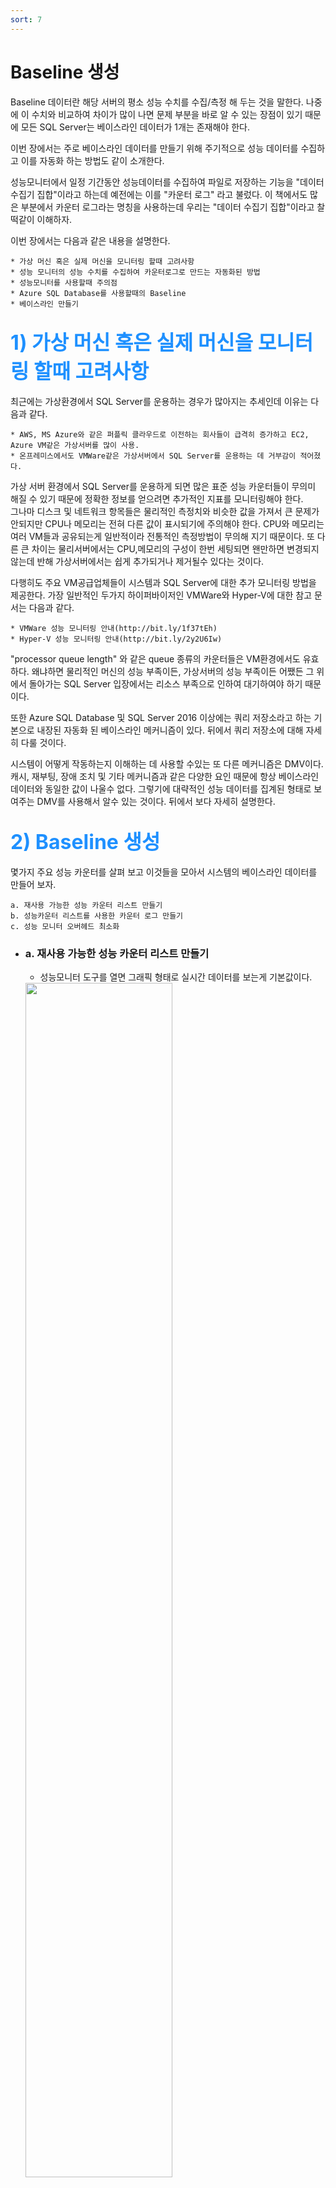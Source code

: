 ```yaml
---
sort: 7
---
```


# Baseline 생성
Baseline 데이터란 해당 서버의 평소 성능 수치를 수집/측정 해 두는 것을 말한다. 나중에 이 수치와 비교하여 차이가 많이 나면 문제 부분을 바로 알 수 있는 장점이 있기 때문에 모든 SQL Server는 베이스라인 데이터가 1개는 존재해야 한다.
 
이번 장에서는 주로 베이스라인 데이터를 만들기 위해 주기적으로 성능 데이터를 수집하고 이를 자동화 하는 방법도 같이 소개한다.  

성능모니터에서 일정 기간동안 성능데이터를 수집하여 파일로 저장하는 기능을 "데이터 수집기 집합"이라고 하는데 예전에는 이를 "카운터 로그" 라고 불렀다. 이 책에서도 많은 부분에서 카운터 로그라는 명칭을 사용하는데 우리는 "데이터 수집기 집합"이라고 찰떡같이 이해하자.  

이번 장에서는 다음과 같은 내용을 설명한다.

    * 가상 머신 혹은 실제 머신을 모니터링 할때 고려사항
    * 성능 모니터의 성능 수치를 수집하여 카운터로그로 만드는 자동화된 방법
    * 성능모니터를 사용할때 주의점
    * Azure SQL Database를 사용할때의 Baseline
    * 베이스라인 만들기

## <font color='dodgerblue' size="6">1) 가상 머신 혹은 실제 머신을 모니터링 할때 고려사항</font>
최근에는 가상환경에서 SQL Server를 운용하는 경우가 많아지는 추세인데 이유는 다음과 같다.

    * AWS, MS Azure와 같은 퍼플릭 클라우드로 이전하는 회사들이 급격히 증가하고 EC2, Azure VM같은 가상서버를 많이 사용.
    * 온프레미스에서도 VMWare같은 가상서버에서 SQL Server를 운용하는 데 거부감이 적어졌다.

가상 서버 환경에서 SQL Server를 운용하게 되면 많은 표준 성능 카운터들이 무의미 해질 수 있기 때문에 정확한 정보를 얻으려면 추가적인 지표를 모니터링해야 한다.  
그나마 디스크 및 네트워크 항목들은 물리적인 측정치와 비슷한 값을 가져서 큰 문제가 안되지만 CPU나 메모리는 전혀 다른 값이 표시되기에 주의해야 한다. CPU와 메모리는 여러 VM들과 공유되는게 일반적이라 전통적인 측정방법이 무의해 지기 때문이다. 또 다른 큰 차이는 물리서버에서는 CPU,메모리의 구성이 한번 세팅되면 왠만하면 변경되지 않는데 반해 가상서버에서는 쉽게 추가되거나 제거될수 있다는 것이다.

다행히도 주요 VM공급업체들이 시스템과 SQL Server에 대한 추가 모니터링 방법을 제공한다. 가장 일반적인 두가지 하이퍼바이저인 VMWare와 Hyper-V에 대한 참고 문서는 다음과 같다.

    * VMWare 성능 모니터링 안내(http://bit.ly/1f37tEh)
    * Hyper-V 성능 모니터링 안내(http://bit.ly/2y2U6Iw)

"processor queue length" 와 같은 queue 종류의 카운터들은 VM환경에서도 유효하다. 왜냐하면 물리적인 머신의 성능 부족이든, 가상서버의 성능 부족이든 어쨌든 그 위에서 돌아가는 SQL Server 입장에서는 리소스 부족으로 인하여 대기하여야 하기 때문이다.

또한 Azure SQL Database 및 SQL Server 2016 이상에는 쿼리 저장소라고 하는 기본으로 내장된 자동화 된 베이스라인 메커니즘이 있다. 뒤에서 쿼리 저장소에 대해 자세히 다룰 것이다.

시스템이 어떻게 작동하는지 이해하는 데 사용할 수있는 또 다른 메커니즘은 DMV이다. 캐시, 재부팅, 장애 조치 및 기타 메커니즘과 같은 다양한 요인 때문에 항상 베이스라인 데이터와 동일한 값이 나울수 없다. 그렇기에 대략적인 성능 데이터를 집계된 형태로 보여주는 DMV를 사용해서 알수 있는 것이다. 뒤에서 보다 자세히 설명한다.

## <font color="dodgerblue" size="6">2) Baseline 생성</font>
몇가지 주요 성능 카운터를 살펴 보고 이것들을 모아서 시스템의 베이스라인 데이터를 만들어 보자.

    a. 재사용 가능한 성능 카운터 리스트 만들기
    b. 성능카운터 리스트를 사용한 카운터 로그 만들기
    c. 성능 모니터 오버헤드 최소화

- ### a. 재사용 가능한 성능 카운터 리스트 만들기

    - 성능모니터 도구를 열면 그래픽 형태로 실시간 데이터를 보는게 기본값이다.
    <img src = "image/07/PerfMon01.PNG" width="70%">  

    - 툴바에서 + 버튼을 누르거나 단축키 ctrl + N을 눌러 카운터를 추가할 수 있는 창 오픈.
     "다음 컴퓨터에서 카운터 선택" 부분은 기본적으로 "로컬 컴퓨터"로 선택되어 있다.  
    <img src = "image/07/CounterLog00.PNG" width="70%">

    - 샘플로 SQLServer:Latches:Total Latch Wait Time(ms) 수집해보자

        - 카운터에서 SQLServer:Latches 카운터를 선택한다.

        - 아래 화살표를 누르면 하위 카운터들이 나열되는데 "Total Latch Wait Time(ms)"를 선택.

        - "선택한 개체의 인스턴스"에서 _Total이 기본적으로 선택되어 있고 "추가" 버튼을 누르면 오른쪽 영역(추가된 카운터)에 추가된다.

        - "확인" 버튼을 눌러 최종 완료.    

        <img src = "image/07/CounterLog00_02.PNG" width="70%">
    
    - 베이스라인을 만들기 위해 카운터 로그를 수집할때는 보통 아래 카운터를 수집하는게 일반적.

        ```
        Object(Instance)                    Counter
        ----------------------------------  ----------------------------------------------------
        Memory                              Available MBytes
                                            Pages/sec
        PhysicalDisk(Data-disk, Log-disk)   % Disk Time
                                            Current Disk Queue Length
                                            Disk Transfers/sec
                                            Disk Bytes/sec     
        Processor(_Total)                   % Processor Time
                                            % Privileged Time
        System                              Processor Queue Length
                                            Context Switches/sec
        Network Interface(Network card)     Bytes Total/sec
        Network Segment                     % Net Utilization
        SQLServer:Access Methods            FreeSpace Scans/sec
                                            Full Scans/sec
        SQLServer:Buffer Manager            Buffer cache hit ratio
        SQLServer:Latches                   Total Latch Wait Time (ms)
        SQLServer:Locks(_Total)             Lock Timeouts/sec
                                            Lock Wait Time (ms)
                                            Number of Deadlocks/sec
        SQLServer:Memory Manager            Memory Grants Pending
                                            Target Server Memory (KB)
                                            Total Server Memory (KB)
        SQLServer:SQL Statistics            Batch Requests/sec
                                            SQL Re-Compilations/sec
        SQLServer:General Statistics        User Connections
        ```

    - 모든 성능 카운터를 추가했으면 확인을 클릭하여 카운터 추가 대화 상자를 닫습니다.  
    <img src = "image/07/CounterLog00_03.PNG" width="80%">  
    그래픽 차트형태로 실시간 데이터가 보여지고 있다.

    - 카운터 항목 저장  
      그래픽 UI화면에서 매번 성능 카운터를 추가하는 것은 매우 피곤한 작업이다. 우리는 최초에만 추가하고 나중에는 그 리스트를 어디엔가 저장하고 불러와서 바로 사용하길 원한다.
      
        * .htm 파일로 세팅 저장하기  
        성능 모니터의 오른쪽 프레임을 마우스 오른쪽 단추로 클릭하고 "다른 이름으로 설정 저장" 메뉴 항목을 선택. 그러면 .htm로 리스트를 저장하게 된다.
        htm 파일이기 때문에 Internet Explorer 브라우저에서 열면 ActiveX를 통해 성능 모니터 화면을 캡처한 것처럼 다시 볼수 있다. 다른 브라우저 안됨.  
        <img src = "image/07/CounterLog00_04.PNG" width="80%">  
        Internet Explorer에서 열린 것에 주의하자.

            단 이 .htm 파일은 뒤에서 설명하는 "카운터 로그" 만들기 할때만 쓸수 있기에 단점이 있다.  
            그러면 그래픽 UI에서는 매번 카운터를 추가해야 하냐면 아니다. 방법이 있다.
      
        *  .PerfmonCfg 파일로 세팅 저장하기  
        Erin Stellato가 "성능 모니터에 대한 기본 카운터 사용자 지정"(http://bit.ly/1brQKeZ) 기사에서 설명하는 방법. 

            독립 실행모드로 성능 모니터 실행.  
            perfmon /sys 로 치면 성능 모니터가 단촐하게 열린다. 카운터를 추가한 후 이 화면을 닫고 다시 실행해도 추가된 카운터들이 그대로 보인다. 즉 어딘가에 설정이 자동 저장되는 것이다.
            .PerfmonCfg 파일로..  우리는 파일 / 다른 이름으로 세팅 저장 메뉴를 통해 여러개의 설정 파일을 저장해 놓을 수 있다. 그리고 저장된 설정 파일을 더블클릭해서 열면 마지막 실행되었던 성능 모니터가 그대로 열린다.  
            <img src = "image/07/CounterLog00_05.PNG" width="80%">  
        
        * PAL 사용  
        또한 Microsoft에서 제공하는 도구 인 PAL (Performance Analysis of Logs) (https://bit.ly/2KeJJmy)을 사용하여 이러한 데이터 중 일부를보다 쉽게 처리 할 수 있다. 성능모니터의 카운터 로그 데이터를 이용해 분석을 쉽게 해주는 툴이다. 


- ### b. 성능카운터 리스트를 사용한 카운터 로그 만들기
    나중에 분석하기 위해 UI없이 일정 기간동안의 성능 데이터를 수집/저장하는 카운터 로그 기능이 필수이다. 또한 그래픽 UI에서 발생하는 오버헤드를 줄일수 있어서 더욱 편리하고 자동화하기에도 좋은 방법이다.

    - <b>b.1 카운터 로그 처음으로 만들기</b>  
        일일이 필요 카운터를 추가하여 성능 카운터 로그 만들어 보자

        * 성능모니터 > 데이터 수집기 집합 > 사용자 정의 > 오른쪽 마우스 클릭 > 새로 만들기 > 데이터 수집기 집합  
          이름을 지정하고 "수동으로 만들기(고급)" 을 선택하고 다음을 누른다.  
          <img src = "image/07/CounterLog01.PNG" width="60%">

        * 어떤 형식의 데이터를 선택하는 화면이 뜨는데 "성능 카운터" 선택하고 다음을 누른다.  
        <img src = "image/07/CounterLog02.PNG" width="60%">

        * 원하는 성능 카운터들을 추가하고 데이터를 수집할 샘플 간격을 초단위로 입력하고 다음을 누른다.  
        <img src = "image/07/CounterLog03.PNG" width="60%">    

        * 데이터를 저장할 폴더를 지정하고 다음을 누른다.  
        <img src = "image/07/CounterLog04.PNG" width="60%">    

        * 실행할 계정을 선택하거나(보통은 기본값) 기타 동작을 선택하고 마침을 누른다.  
        <img src = "image/07/CounterLog05.PNG" width="60%">        

        * 만들어진 데이터 수집기 집합인 SQLServerBaseline 을 오른쪽 클릭하고 속성 > 일정을 선택한다.  
        다음과 같이 시작일정을 추가할수 있다.  
        <img src = "image/07/CounterLogSchedule01.PNG" width="60%">

        * 중지조건도 지정해 얼마만큼만 실행될지 정할수 있다.  
        <img src = "image/07/CounterLogSchedule02.PNG" width="60%">     

        * 결과가 이진파일이면서 파일명이 DataCollector01.blg 로 나오는데 다음과 같이 조정할 수 있다.  
        만들어진 데이터 수집기 집합인 SQLServerBaseline을 선택하고 오른쪽 DataCollector01을 오른쪽 클릭 > 속성에서 로그형식을 "쉼표로 구분" 선택하면 csv의 텍스트 포맷으로 저장된다.  
        <img src = "image/07/CounterLog06.PNG" width="60%"> 

        * 저장되는 파일명을 DataCollector01에서 다른 것으로 바꿀수 있다.  
        <img src = "image/07/CounterLog07.PNG" width="60%">     

    - <b>b.2 템플릿(.htm)을 사용하여 카운터 로그 만들기</b>  
        이전에 저장해 놓은 .htm 파일을 이용해 좀더 쉽게 카운터 로그 만들기

        * 성능모니터 > 데이터 수집기 집합 > 사용자 정의 > 오른쪽 마우스 클릭 > 새로 만들기 > 데이터 수집기 집합  
          이름 지정 후 "템플릿으로부터 만들기(권장)" 선택하고 다음.  
          <img src = "image/07/CounterLogFromHtm01_.PNG" width="60%">

        * 템플릿 지정할수 있는 화면에서 "찾아보기"를 눌러 위에서 저장해 놓은 htm 파일을 지정.           
        <img src = "image/07/CounterLogFromHtm02.PNG" width="60%">
        ```tip
        .xml만 지정할 수 있는데 "모든파일"로 바꿔서 htm 파일을 찾기
        ```
        <img src = "image/07/CounterLogFromHtm02_01.PNG" width="60%">  
        위와 같은 화면으로 바뀜. "마침"을 눌러 설정완료

        * 성능모니터의 다음과 같은 카운터 로그가 만들어진다.  
        <img src = "image/07/CounterLogFromHtm03.PNG" width="70%">  
        오른쪽영역의 DataCollector01을 오른쪽 마우스 속성을 보면 카운터항목들만 추가되어 있고 다른 설정들은 아무것도 안되어 있다.  
        이것이 .htm 설정 파일을 이용의 단점이다. xml설정파일을 모든 설정들이 저장되어 있기 때문에 훨씬 편리.  
        <img src = "image/07/CounterLogFromHtm03_01.PNG" width="70%">  
        
    - <b>b.3 템플릿(.xml)을 사용하여 카운터 로그 만들기</b> 
        * 위 b.1에서 만들어 놓은 SQLServerBaseline 카운터로그를 오른 클릭-> 템플릿 저장 선택  
        <img src = "image/07/CounterLogFromXml00.PNG" width="70%">  
        xml파일로 설정을 저장할수 있다.
        
        * 설정을 저장했으면 테스트를 위해 SQLServerBaseline 카운터로그 자체를 삭제  
        <img src = "image/07/CounterLogFromXml00_01.PNG" width="70%">  

        * 신규 카운터 로그를 만들기  
        성능모니터 > 데이터 수집기 집합 > 사용자 정의 > 오른쪽 마우스 클릭 > 새로 만들기 > 데이터 수집기 집합  
        "템플릿으로부터 만들기(권장)" 선택하고 다음 클릭
        <img src = "image/07/CounterLogFromXml01.PNG" width="70%"> 

        * 어떤 템플릿을 선택할 수 있는 화면이 나오는 "찾아보기" 눌러 저장해 놓은 xml 파일 선택
        <img src = "image/07/CounterLogFromHtm02.PNG" width="70%">          
        아래와 같이 xml의 설정파일을 불러왔다. 마침 클릭  
        <img src = "image/07/CounterLogFromXml02.PNG" width="70%">  

        * 성능 모니터에서 만들어진 카운터로그를 살펴보자
        htm설정파일로는 카운터항목들만 가져왔는데 xml설정파일은 일정, 중지조건 등 모든 설정을 다 가져올 수 있다.  
        <img src = "image/07/CounterLogFromXml03.PNG" width="70%">
        <img src = "image/07/CounterLogFromXml03_01.PNG" width="70%">
        <img src = "image/07/CounterLogFromXml03_02.PNG" width="70%">
        <img src = "image/07/CounterLogFromXml03_03.PNG" width="70%">

    ```note
    이진 파일인 .blg은 파일을 더블클릭만 해도 독립 실행형 성능 모니터 화면이 열려 바로 그래픽 UI로 분석할 수 있다.  
    하지만 크기가 csv보다 몇배나 크기 때문에 실서버에서 측정하고 테스트서버로 옮기는 등의 일반적인 경우때문에 권장하지 않는다.  
    대부분 csv로 저장하는 편.
    나중에 blg를 csv로 변환할 수도 있다.
    ```

    추가적인 성능 모니터 사용 지침을 사용해 좀더 자세한 내용을 살펴 볼수 있다.
    [Windows Server 2022의 성능 튜닝 지침](https://docs.microsoft.com/ko-kr/windows-server/administration/performance-tuning/)

- ### c. 성능 모니터 오버헤드 최소화
    성능 모니터는 오버헤드를 최소화하도록 만들어졌지만 그래도 시스템 영향을 적게 받게 하기 위해서는 다음 사항을 고려해야 한다.

        - 카운터 수를 제한. 정말로 1차적으로 필요한 것만 지정
        - 성능 모니터 그래프 기능보다는 카운터 로그 사용하여 데이터 수집
        - 그래프 기능 사용할 경우에는 원격으로 성능 모니터 접근
        - 물리적으로 별도의 디스크에 카운터 로그 저장
        - 샘플링 간격 늘리기

    - 카운터 수 제한  
    짧은 간격으로 많은 수의 카운터들을 수집하는 것은 시스템에 약간의 오버헤드가 추가될 수 있다. 이 오버헤드의 대부분은 추가한 성능 카운터 갯수에 의해 발생하므로 당신이 선택한 카운터들에 대해 자세히 알 필요가 있다. 
    선택한 성능 개체에 대한 카운터 수는 개체 자체의 특성 만 제공하므로 오버 헤드를 많이 추가하지 않는다. 따라서 모니터링하려는 개체와 그 이유를 아는 것이 중요합니다.

    - 카운터 로그 형태로 성능 데이터를 수집하고 원본 서버에 저장  
    성능 모니터의 그래프를 사용하여 실시간 성능 데이터를 그래프 형태로 보면 해당 시스템에 상당한 오버 헤드가 발생한다. 그렇기에 원본 서버에서는 카운터 로그형태로 수집 된 성능파일을 만들며 이때 모니터링되는 디스크가 아닌 별도의 로컬 디스크에 저장하는것이 좋다. 그 후 이를 원격 컴퓨터에서 열어서 그 후 그래프로 보는 방식으로 사용해야 한다.


    - 샘플링 간격 늘리기  
    기본 모니터링 중 리소스 사용 패턴에 주로 관심이 있기 때문에 성능 데이터 샘플링 간격을 60 초 이상으로 쉽게 늘려 로그 파일 크기를 줄이고 디스크 I / O에 대한 수요를 줄일 수 있습니다. 짧은 샘플링 간격을 사용하여 타이밍 문제를 감지하고 진단 할 수 있습니다. 보는 동안에도
    성능 모니터는 대화식으로 그래프를 작성하고 샘플 당 기본값 인 1 초에서 샘플링 간격을 늘립니다. 샘플링 크기를 위 또는 아래로 변경하면 데이터의 세분성과 수량에 영향을 미칠 수 있습니다. 당신은 무게를 신중하게 선택하십시오.

## <font color="dodgerblue" size="6">3) Baseline 데이터를 바탕으로 시스템 활동 분석</font>
데이터베이스 애플리케이션의 기본 동작은 다음과 같은 다양한 요인으로 인해 시간이 지남에 따라 시시각각 변화한다.

    * 데이터 볼륨과 배포 변화
    * 사용자 기반 증가
    * 어플리케이션 사용 패턴의 변화
    * 응용 프로그램 동작의 추가 또는 변경
    * 새 서비스 팩 또는 소프트웨어 업그레이드 설치
    * 하드웨어 변경

이러한 변경으로 베이스라인 데이터가 오래되면 될 수록 현재와 차이가 많이 발생하게 된다. 따라서 정기적으로 새로운 베이스라인을 만들어 두는 것이 중요하며 필요한 경우에는 나중에 참조 할 수 있도록 이전 기준 로그를 아카이브해 두는 것도 좋다.

예) 베이스라인을 월별로 비교해 보면 시스템의 패턴과 장기적인 추세 예측하는데 도움이 된다.

다음 단계에 따라 성능 모니터 도구를 사용하여 이전에 만들어놓았던 베이스라인 또는 카운터 로그 데이터를 분석 할 수 있다.

- a. 카운터 로그를 엽니다.  
    성능 모니터의 도구 모음 > 로그 데이터보기 > 로그 파일의 이름을 선택. 또는 단축키 (ctrl + L)  

    <img src = "image/07/PerfMon01.PNG" width="70%">     
    <img src = "image/07/PerfMon02.PNG" width="50%">     


- b. 원하는 카운터만 추가  
    데이터 탭을 눌러 화면에 보여주고 싶은 성능 카운터를 추가.  
    주의할 것은 카운터 로그를 생성하는 동안 수집한 성능 개체, 카운터 및 인스턴스만 추가할 수 있다는 것.

    <img src = "image/07/PerfMon03.PNG" width="50%">  
    필요한 카운터들만 추가한다.  

    <img src = "image/07/PerfMon04.PNG" width="50%">         
    <img src = "image/07/PerfMon05.PNG" width="50%">  
    보고 싶은 카운터들만 추가된 화면  

    <img src = "image/07/PerfMon06.PNG" width="50%">   

- c. 아래 그림과 같이 시간 범위를 적절히 조정하면 원하는 시간대 데이터만 볼수도 있다.
    <img src = "image/07/PerfMon07.PNG" width="50%">     

성능 검토 중에 성능 카운터의 현재 값을 최신 베이스라인과 비교하여 데이터베이스의 시스템 수준 동작을 분석 할 수 있다. 성능 데이터를 비교할 때 다음 사항을 고려.

    * 두 경우 모두 동일한 성능 카운터 집합을 사용.
    * 개별 카운터에 적용 할 수있는 카운터의 최소, 최대 및 평균 값을 비교.
    * 일부 카운터에는 권장 수치가 없다.
      그 값은 응용 프로그램에 따라 다르기 때문에 해당 기준 카운터와의 상대적 비교는 필수. 
      예) SQL Server에 대한 User Connections 카운터의 현재 값은 응용 프로그램의 좋고 나쁨을 나타내지 않는다.
      그러나 해당 기준 값과 비교하면 사용자 연결 수가 크게 증가하여 워크로드가 증가 함을 알 수 있다.
    * 현재 카운터 로그와 베이스라인 카운터 로그에서 카운터 값 범위를 비교. 카운터의 개별 값의 변동은 값 범위에 의해 정규화된다.
    * 같은 날의 로그를 비교 권장.
      대부분의 애플리케이션에서 사용 패턴은 하루 중 다른 부분에 따라 다르다 특정 시간 동안 카운터의 최소, 최대 및 평균 값을 얻으려면
      이전에 표시된대로 카운터 로그의 시간 범위를 조정한다.

시스템 수준 병목 현상이 확인되면 응용 프로그램의 내부 동작을 분석하여 병목 현상의 원인을 확인해야 한다. 병목 현상의 원인을 식별하고 최적화하면 시스템 리소스를 효율적으로 사용하는 데 도움이 됩니다.

## <font color="dodgerblue" size="6">4) Azure SQL Database의 베이스라인</font>
물리 머신이든 가상 머신이든 모든 SQL Server 인스턴스에서 베이스라인이 필요하다. 또한 Azure SQL Database에서도  성능 베이스라인 데이터를 만들어야 한다.
하지만 PaaS(서비스로서의 데이터베이스) 제품이기 때문에 OS가 설치된 가상 머신 또는 물리적 서버가 존재하지 않는다. 당연하게도 성능 모니터같은 기존 툴을 사용할 수 없기 않기 때문에 다른 방법을 사용해야 한다.

하지만 실제 물리적인 CPU 또는 디스크의 사용량을 측정하지 못하는 대신 Microsoft에서 정의한 DTU(데이터베이스 트랜잭션 단위)라는 성능 측정 단위를 사용해야 한다. Azure Portal같은 도구를 통해 시간이 지남에 따라 데이터베이스의 DTU 동작 활동을 관찰 할 수 있다.

DTU는 I/O, CPU 및 메모리등의 자원을 묶어서 특정 성능치로 구현하는 서비스 레벨이며 Azure에서만 존재하는 개념이다. 예를 들면 50 DTU면 250GB스토리지와 1200개의 동시세션까지 가능한 것이다. 그 이상의 스펙을 원한다면 DTU도 상위것을 선택해야 한다.  

<font size="5"><b>DTU 모니터링 방법</b></font>  
Azure SQL Database에서는 "성능 모니터" 같은 기존 툴을 사용 하지 못하기 때문에 이를 대신해 사용할 수 있는 몇 가지 방법이 몇 가지 있다.

    - sys.resource_stats를 쿼리하는 방법.
      14 일 실행 기록을 유지하고 5 분 간격으로 데이터를 집계하여 저장된다.

    - Azure Portal을 사용
      DTU 사용을 모니터링하기 위한 메커니즘을 제공하지만 베이스라인을 설정하는 메커니즘은 제공하지 않는다.
      그럴때는 Azure SQL Database 관련 DMV인 sys.dm_db_resource_stats를 사용해야 한다.
      이 DMV는 지정된 Azure SQL Database의 DTU 사용량에 대한 정보를 유지한다. 15 분 단위로 1 시간 분량의 정보를 포함한다.
      SQL Server 인스턴스에서와 같이 베이스라인을 설정하려면 시간이 지남에 따라 변화하는 이 데이터를 캡처해야 한다. 
      sys.dm_db_resource_stats에 표시된 정보를 테이블로 수집한 후 Azure SQL Database의 성능 메트릭에 대한 베이스라인을 설정할 수 있다.

Azure SQL Database에는 기본적으로 쿼리 저장소가 활성화되어 있으므로 이를 사용하여 시스템에서 일어나는 일을 이해할 수 있다.

## <font color="dodgerblue" size="6">5) 요약</font>
이 장에서는 성능 모니터 도구를 사용하여 SQL Server의 전반적인 동작과 성능이 느린 데이터베이스 응용 프로그램이 시스템 리소스에 미치는 영향을 분석하는 방법을 배웠고 또한 서버 및 데이터베이스 모니터링의 일부로 베이스라인 설정에 대해서도 배웠다. 이러한 도구를 사용하면 베이스라인을 벗어나는 평소와 다른 이상 동작이 발생할 때를 보다 빠르게 알아챌 수 있게 된다. 또한 데이터가 부실하지 않도록 정기적으로 베이스라인을 갱신하는 것이 좋다.

다음 장에서는 성능 튜닝을 위해 데이터베이스 애플리케이션의 워크로드를 분석하는 방법을 배워 본다.